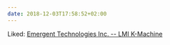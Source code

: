 ```yaml
---
date: 2018-12-03T17:58:52+02:00
---
```


Liked: [Emergent Technologies Inc. -- LMI K-Machine](http://fare.tunes.org/tmp/emergent/kmachine.htm)

